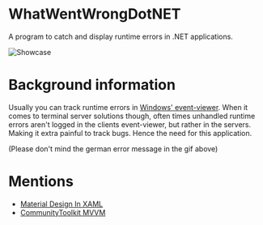 # WhatWentWrongDotNET

A program to catch and display runtime errors in .NET applications.

![Showcase](https://github.com/corvinszimion/WhatWentWrongDotNET/assets/43533385/45a51311-b3b6-4fac-9e91-27505231c57e)

# Background information

Usually you can track runtime errors in [Windows' event-viewer](https://learn.microsoft.com/shows/inside/event-viewer). When it comes to terminal server solutions though, often times unhandled runtime errors aren't logged in the clients event-viewer, but rather in the servers. Making it extra painful to track bugs. Hence the need for this application.

(Please don't mind the german error message in the gif above)

# Mentions
- [Material Design In XAML](https://github.com/MaterialDesignInXAML/MaterialDesignInXamlToolkit/tree/master)
- [CommunityToolkit MVVM](https://github.com/CommunityToolkit/dotnet)
